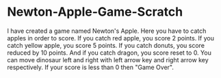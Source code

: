 # Newton-Apple-Game-Scratch
I have created a game named Newton's Apple. Here you have to catch apples in order to score. If you catch red apple, you score 2 points. If you catch yellow apple, you score 5 points. If you catch donuts, you score reduced by 10 points. And if you catch dragon, you score reset to 0. You can move dinosaur left and right with left arrow key and right arrow key respectively. If your score is less than 0 then "Game Over".

